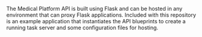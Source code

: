 The Medical Platform API is built using Flask and can be hosted in any environment that can proxy Flask applications. 
Included with this repository is an example application that instantiates the API blueprints to create a running task server and some configuration files for hosting. 
